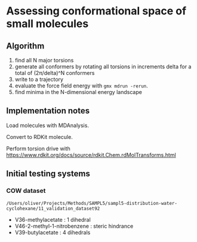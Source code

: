# Assessing conformational space of small molecules #

## Algorithm ##

1. find all N major torsions
2. generate all conformers by rotating all torsions in increments
   delta for a total of (2π/delta)^N conformers
3. write to a trajectory
4. evaluate the force field energy with `gmx mdrun -rerun`. 
5. find minima in the N-dimensional energy landscape

## Implementation notes ##

Load molecules with MDAnalysis.

Convert to RDKit molecule.

Perform torsion drive with
https://www.rdkit.org/docs/source/rdkit.Chem.rdMolTransforms.html


## Initial testing systems ##
### COW dataset ###

`/Users/oliver/Projects/Methods/SAMPL5/sampl5-distribution-water-cyclohexane/11_validation_dataset92`

- V36-methylacetate : 1 dihedral
- V46-2-methyl-1-nitrobenzene : steric hindrance
- V39-butylacetate : 4 dihedrals




   

